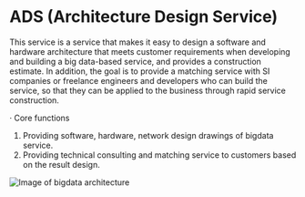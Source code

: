 # ADS (Architecture Design Service)

This service is a service that makes it easy to design a software and hardware architecture that meets customer requirements when developing and building a big data-based service, and provides a construction estimate.
In addition, the goal is to provide a matching service with SI companies or freelance engineers and developers who can build the service, so that they can be applied to the business through rapid service construction.

· Core functions
1. Providing software, hardware, network design drawings of bigdata service.
2. Providing technical consulting and matching service to customers based on the result design.


![Image of bigdata architecture](http://ads.bigidean.com/static/img/service_example1.png)
